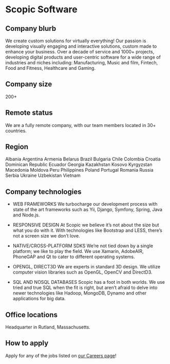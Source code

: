 # Scopic Software

## Company blurb
We create custom solutions for virtually everything! Our passion is developing visually engaging and interactive solutions, custom made to enhance your business. Over a decade of service and 1000+ projects, developing digital products and user-centric software for a wide range of industries and niches including: Manufacturing, Music and film, Fintech, Food and Fitness, Healthcare and Gaming.

## Company size
200+

## Remote status
We are a fully remote company, with our team members located in 30+ countries.

## Region
Albania
Argentina
Armenia
Belarus
Brazil
Bulgaria
Chile
Colombia
Croatia
Dominican Republic
Ecuador
Georgia
Kazakhstan
Kosovo
Kyrgyzstan
Macedonia
Moldova
Peru
Philippines
Poland
Portugal
Romania
Russia 
Serbia
Ukraine
Uzbekistan
Vietnam

## Company technologies
- WEB FRAMEWORKS
We turbocharge our development process with state of the art frameworks such as Yii, Django, Symfony, Spring, Java and Node.js.

- RESPONSIVE DESIGN
At Scopic we believe it’s not about the size but what you do with it. With technologies like Bootstrap and LESS, there’s not a screen size we don’t love.

- NATIVE/CROSS-PLATFORM SDKS
We’re not tied down by a single platform; we like to play the field. We use Xamarin, AdobeAIR, PhoneGAP and Qt to cater to different operating systems.

- OPENGL, DIRECT3D
We are experts in standard 3D design. We utilize computer vision libraries such as OpenGL, OpenCV and DirectD3.

- SQL AND NOSQL DATABASES
Scopic has a foot in both worlds. We use tried and true SQL when the fit is right, but aren’t afraid to delve into newer technologies like Hadoop, MongoDB, Dynamo and other applications for big data.

## Office locations
Headquarter in Rutland, Massachusetts.

## How to apply
Apply for any of the jobs listed on [our Careers page](https://scopicsoftware.com/careers/)!

